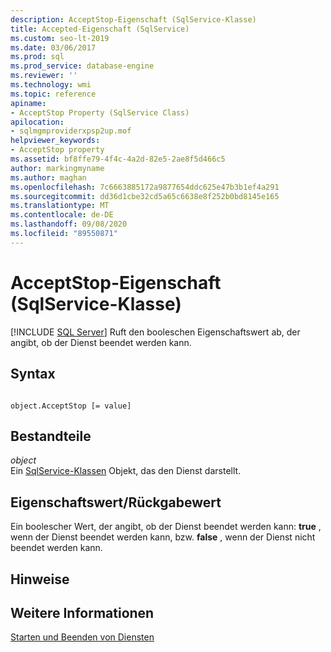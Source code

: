 ```yaml
---
description: AcceptStop-Eigenschaft (SqlService-Klasse)
title: Accepted-Eigenschaft (SqlService)
ms.custom: seo-lt-2019
ms.date: 03/06/2017
ms.prod: sql
ms.prod_service: database-engine
ms.reviewer: ''
ms.technology: wmi
ms.topic: reference
apiname:
- AcceptStop Property (SqlService Class)
apilocation:
- sqlmgmproviderxpsp2up.mof
helpviewer_keywords:
- AcceptStop property
ms.assetid: bf8ffe79-4f4c-4a2d-82e5-2ae8f5d466c5
author: markingmyname
ms.author: maghan
ms.openlocfilehash: 7c6663885172a9877654ddc625e47b3b1ef4a291
ms.sourcegitcommit: dd36d1cbe32cd5a65c6638e8f252b0bd8145e165
ms.translationtype: MT
ms.contentlocale: de-DE
ms.lasthandoff: 09/08/2020
ms.locfileid: "89550871"
---
```

# <a name="acceptstop-property-sqlservice-class"></a>AcceptStop-Eigenschaft (SqlService-Klasse)
[!INCLUDE [SQL Server](../../../includes/applies-to-version/sqlserver.md)]
  Ruft den booleschen Eigenschaftswert ab, der angibt, ob der Dienst beendet werden kann.  
  
## <a name="syntax"></a>Syntax  
  
```  
  
object.AcceptStop [= value]  
```  
  
## <a name="parts"></a>Bestandteile  
 *object*  
 Ein [SqlService-Klassen](../../../relational-databases/wmi-provider-configuration-classes/sqlservice-class/sqlservice-class.md) Objekt, das den Dienst darstellt.  
  
## <a name="property-valuereturn-value"></a>Eigenschaftswert/Rückgabewert  
 Ein boolescher Wert, der angibt, ob der Dienst beendet werden kann: **true** , wenn der Dienst beendet werden kann, bzw. **false** , wenn der Dienst nicht beendet werden kann.  
  
## <a name="remarks"></a>Hinweise  
  
## <a name="see-also"></a>Weitere Informationen  
 [Starten und Beenden von Diensten](https://technet.microsoft.com/library/ms174886\(v=sql.105\).aspx)  
  
  
